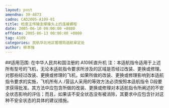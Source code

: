 ```yaml
---
layout: post
amendno: 39-4873
cadno: CAD2005-A109-01
title: 检查主传输支撑接头上的连接螺栓
date: 2005-06-10 00:00:00 +0800
effdate: 2005-06-13 00:00:00 +0800
tag: A109
categories: 民航华北地区管理局适航审定处
author: 柳本强
---
```


##适用范围:
在中华人民共和国注册的 A109E直升机
注：本适航指令适用于上述所有型号的飞机，无论本适航指令要求所涉及的区域是否经过改装、更换或修理。对那些经过改装、更换或修理的飞机，如果所做的改装、更换或修理影响到本适航指令要求的实施，飞机所有人 /营运人采用的等效方法必须按照本适航指令 D段要求获得批准。其方法中应包含所做的改装、更换或修理对本适航指令所阐述的不安全状态影响的评估；而且，如果该不安全状态没有被消除，其要求中应包含针对这种不安全状态的具体的建议措施。

